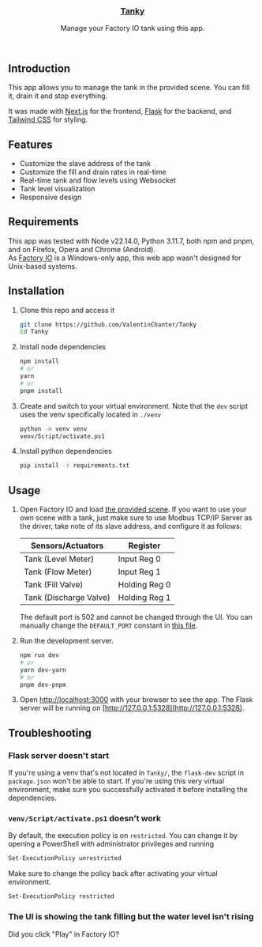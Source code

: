 <p align="center">
  <a href="https://github.com/ValentinChanter/Tanky">
    <h3 align="center">Tanky</h3>
  </a>
</p>

<p align="center">Manage your Factory IO tank using this app.</p>

<br/>

## Introduction

This app allows you to manage the tank in the provided scene. You can fill it, drain it and stop everything.

It was made with [Next.js](https://nextjs.org/) for the frontend, [Flask](https://flask.palletsprojects.com/en/3.0.x/) for the backend, and [Tailwind CSS](https://tailwindcss.com/) for styling.

## Features

- Customize the slave address of the tank
- Customize the fill and drain rates in real-time
- Real-time tank and flow levels using Websocket
- Tank level visualization
- Responsive design

## Requirements

This app was tested with Node v22.14.0, Python 3.11.7, both npm and pnpm, and on Firefox, Opera and Chrome (Android). \
As [Factory IO](https://factoryio.com) is a Windows-only app, this web app wasn't designed for Unix-based systems.

## Installation

1. Clone this repo and access it

    ```bash
    git clone https://github.com/ValentinChanter/Tanky
    cd Tanky
    ```

2. Install node dependencies

    ```bash
    npm install
    # or
    yarn
    # or
    pnpm install
    ```

3. Create and switch to your virtual environment. Note that the `dev` script uses the venv specifically located in `./venv`
  
    ```bash
    python -m venv venv
    venv/Script/activate.ps1
    ```

4. Install python dependencies

	```bash
	pip install -r requirements.txt
	```

## Usage

1. Open Factory IO and load [the provided scene](https://github.com/ValentinChanter/Tanky/blob/main/public/tank.factoryio). If you want to use your own scene with a tank, just make sure to use Modbus TCP/IP Server as the driver, take note of its slave address, and configure it as follows:
   
    | Sensors/Actuators      | Register      |
    |------------------------|---------------|
    | Tank (Level Meter)     | Input Reg 0   |
    | Tank (Flow Meter)      | Input Reg 1   |
    | Tank (Fill Valve)      | Holding Reg 0 |
    | Tank (Discharge Valve) | Holding Reg 1 |

    The default port is 502 and cannot be changed through the UI. You can manually change the `DEFAULT_PORT` constant in [this file](https://github.com/ValentinChanter/Tanky/blob/main/api/index.py).

2. Run the development server.

    ```bash
    npm run dev
    # or
    yarn dev-yarn
    # or
    pnpm dev-pnpm
    ```

3. Open [http://localhost:3000](http://localhost:3000) with your browser to see the app. The Flask server will be running on [http://127.0.0.1:5328](http://127.0.0.1:5328).

## Troubleshooting

### Flask server doesn't start

If you're using a venv that's not located in `Tanky/`, the `flask-dev` script in `package.json` won't be able to start. If you're using this very virtual environment, make sure you successfully activated it before installing the dependencies.

### `venv/Script/activate.ps1` doesn't work

By default, the execution policy is on `restricted`. You can change it by opening a PowerShell with administrator privileges and running

```bash
Set-ExecutionPolicy unrestricted
```

Make sure to change the policy back after activating your virtual environment.

```bash
Set-ExecutionPolicy restricted
```

### The UI is showing the tank filling but the water level isn't rising

Did you click "Play" in Factory IO?